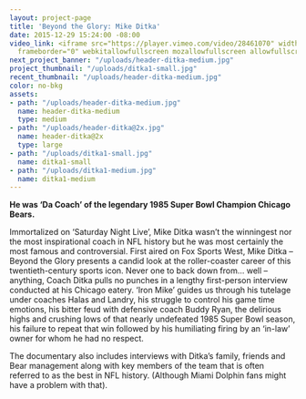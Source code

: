 ```yaml
---
layout: project-page
title: 'Beyond the Glory: Mike Ditka'
date: 2015-12-29 15:24:00 -08:00
video_link: <iframe src="https://player.vimeo.com/video/28461070" width="640" height="480"
  frameborder="0" webkitallowfullscreen mozallowfullscreen allowfullscreen></iframe>
next_project_banner: "/uploads/header-ditka-medium.jpg"
project_thumbnail: "/uploads/ditka1-small.jpg"
recent_thumbnail: "/uploads/header-ditka-medium.jpg"
color: no-bkg
assets:
- path: "/uploads/header-ditka-medium.jpg"
  name: header-ditka-medium
  type: medium
- path: "/uploads/header-ditka@2x.jpg"
  name: header-ditka@2x
  type: large
- path: "/uploads/ditka1-small.jpg"
  name: ditka1-small
- path: "/uploads/ditka1-medium.jpg"
  name: ditka1-medium
---
```


**He was ‘Da Coach’ of the legendary 1985 Super Bowl Champion Chicago Bears.**

Immortalized on ‘Saturday Night Live’, Mike Ditka wasn’t the winningest nor the most inspirational coach in NFL history but he was most certainly the most famous and controversial. First aired on Fox Sports West, Mike Ditka – Beyond the Glory presents a candid look at the roller-coaster career of this twentieth-century sports icon. Never one to back down from… well – anything, Coach Ditka pulls no punches in a lengthy first-person interview conducted at his Chicago eatery. ‘Iron Mike’ guides us through his tutelage under coaches Halas and Landry, his struggle to control his game time emotions, his bitter feud with defensive coach Buddy Ryan, the delirious highs and crushing lows of that nearly undefeated 1985 Super Bowl season, his failure to repeat that win followed by his humiliating firing by an ‘in-law’ owner for whom he had no respect.

The documentary also includes interviews with Ditka’s family, friends and Bear management along with key members of the team that is often referred to as the best in NFL history. (Although Miami Dolphin fans might have a problem with that).
